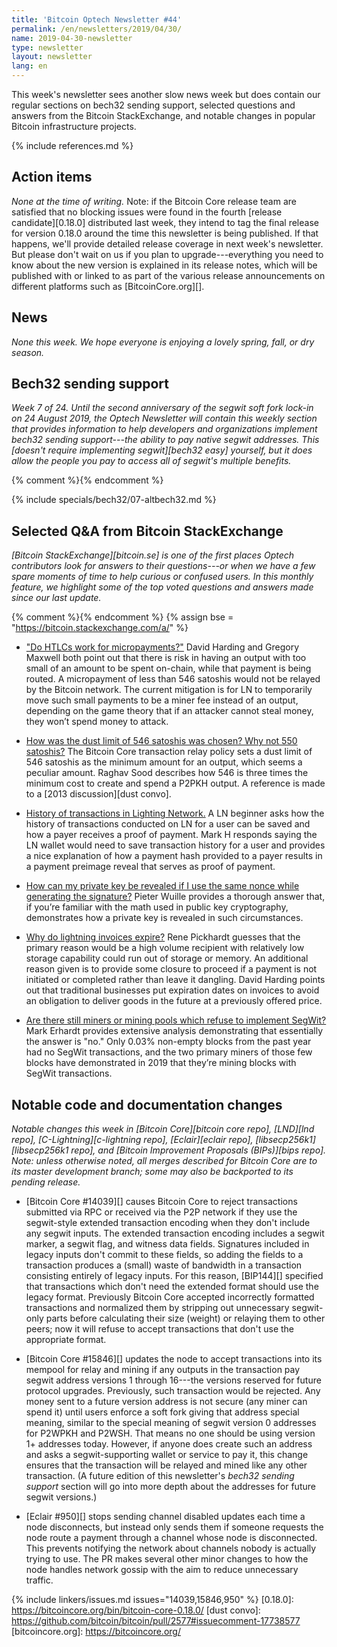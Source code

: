 ```yaml
---
title: 'Bitcoin Optech Newsletter #44'
permalink: /en/newsletters/2019/04/30/
name: 2019-04-30-newsletter
type: newsletter
layout: newsletter
lang: en
---
```

This week's newsletter sees another slow news week but does contain our
regular sections on bech32 sending support, selected questions and
answers from the Bitcoin StackExchange, and notable changes in popular
Bitcoin infrastructure projects.

{% include references.md %}

## Action items

*None at the time of writing.*  Note: if the Bitcoin Core release team
are satisfied that no blocking issues were found in the fourth [release
candidate][0.18.0] distributed last week, they intend to tag the final
release for version 0.18.0 around the time this newsletter is being
published.  If that happens, we'll provide detailed release coverage in
next week's newsletter.  But please don't wait on us if you plan to
upgrade---everything you need to know about the new version is explained
in its release notes, which will be published with or linked to as part
of the various release announcements on different platforms such as
[BitcoinCore.org][].

## News

*None this week.  We hope everyone is enjoying a lovely spring, fall, or
dry season.*

## Bech32 sending support

*Week 7 of 24.  Until the second anniversary of the segwit soft
fork lock-in on 24 August 2019, the Optech Newsletter will contain this
weekly section that provides information to help developers and
organizations implement bech32 sending support---the ability to pay
native segwit addresses.  This [doesn't require implementing
segwit][bech32 easy] yourself, but it does allow the people you pay to
access all of segwit's multiple benefits.*

{% comment %}<!-- weekly reminder for harding: check Bech32 Adoption
wiki page for changes -->{% endcomment %}

{% include specials/bech32/07-altbech32.md %}

## Selected Q&A from Bitcoin StackExchange

*[Bitcoin StackExchange][bitcoin.se] is one of the first places Optech
contributors look for answers to their questions---or when we have a
few spare moments of time to help curious or confused users.  In
this monthly feature, we highlight some of the top voted questions and
answers made since our last update.*

{% comment %}<!-- https://bitcoin.stackexchange.com/search?tab=votes&q=created%3a1m..%20is%3aanswer -->{%
endcomment %}
{% assign bse = "https://bitcoin.stackexchange.com/a/" %}

- ["Do HTLCs work for micropayments?"]({{bse}}85650) David Harding
  and Gregory Maxwell both point out that there is risk in having an output
  with too small of an amount to be spent on-chain, while that payment
  is being routed. A micropayment of less than 546 satoshis would not
  be relayed by the Bitcoin network. The current mitigation is for LN to
  temporarily move such small payments to be a miner fee instead of an
  output, depending on the game theory that if an attacker cannot steal
  money, they won’t spend money to attack.

- [How was the dust limit of 546 satoshis was chosen? Why not 550
  satoshis?]({{bse}}86068) The Bitcoin Core transaction relay policy
  sets a dust limit of 546 satoshis as the minimum amount for an output,
  which seems a peculiar amount. Raghav Sood describes how 546 is three
  times the minimum cost to create and spend a P2PKH output. A reference
  is made to a [2013 discussion][dust convo].

- [History of transactions in Lighting Network.]({{bse}}85901) A LN
  beginner asks how the history of transactions conducted on LN for a
  user can be saved and how a payer receives a proof of payment. Mark H
  responds saying the LN wallet would need to save transaction history
  for a user and provides a nice explanation of how a payment hash
  provided to a payer results in a payment preimage reveal that serves
  as proof of payment.

- [How can my private key be revealed if I use the same nonce while
  generating the signature?]({{bse}}85638) Pieter Wuille provides a
  thorough answer that, if you’re familiar with the math used in
  public key cryptography, demonstrates how a private
  key is revealed in such circumstances.

- [Why do lightning invoices expire?]({{bse}}85981) Rene Pickhardt
  guesses that the primary reason would be a high
  volume recipient with relatively low storage capability could run out
  of storage or memory. An additional reason given is to provide some closure to
  proceed if a payment is not initiated or completed rather than leave
  it dangling. David Harding points out that traditional businesses put
  expiration dates on invoices to avoid an obligation to deliver goods in the
  future at a previously offered price.

- [Are there still miners or mining pools which refuse to implement
  SegWit?]({{bse}}86208) Mark Erhardt provides extensive analysis demonstrating
  that essentially the answer is "no." Only 0.03% non-empty blocks from
  the past year had no SegWit transactions, and the two primary miners of
  those few blocks have demonstrated in 2019 that they’re mining blocks
  with SegWit transactions.

## Notable code and documentation changes

*Notable changes this week in [Bitcoin Core][bitcoin core repo],
[LND][lnd repo], [C-Lightning][c-lightning repo], [Eclair][eclair repo],
[libsecp256k1][libsecp256k1 repo], and [Bitcoin Improvement Proposals
(BIPs)][bips repo].  Note: unless otherwise noted, all merges described
for Bitcoin Core are to its master development branch; some may also be
backported to its pending release.*

- [Bitcoin Core #14039][] causes Bitcoin Core to reject transactions
  submitted via RPC or received via the P2P network
  if they use the segwit-style extended transaction encoding when they
  don't include any segwit inputs.  The extended transaction encoding
  includes a segwit marker, a segwit flag, and witness data fields.
  Signatures included in legacy inputs don't commit to these fields, so
  adding the fields to a transaction produces a (small) waste of
  bandwidth in a transaction consisting entirely of legacy inputs.  For
  this reason, [BIP144][] specified that transactions which don't need
  the extended format should use the legacy format.  Previously Bitcoin Core accepted
  incorrectly formatted transactions and normalized them by stripping out
  unnecessary segwit-only parts before calculating their size (weight) or
  relaying them to other peers; now it will refuse to accept
  transactions that don't use the appropriate format.

- [Bitcoin Core #15846][] updates the node to accept transactions into
  its mempool for relay and mining if any outputs in the transaction pay
  segwit address versions 1 through 16---the versions reserved for
  future protocol upgrades.  Previously, such transaction would be
  rejected.  Any money sent to a future version address is not secure
  (any miner can spend it) until users enforce a soft fork giving that
  address special meaning, similar to the special meaning of segwit
  version 0 addresses for P2WPKH and P2WSH.  That means no one should be
  using version 1+ addresses today.  However, if anyone does create such
  an address and asks a segwit-supporting wallet or service to pay it,
  this change ensures that the transaction will be relayed and mined
  like any other transaction.  (A future edition of
  this newsletter's *bech32 sending support* section will go into more
  depth about the addresses for future segwit versions.)

- [Eclair #950][] stops sending channel disabled updates each time a
  node disconnects, but instead only sends them if someone requests the
  node route a payment through a channel whose node is disconnected.
  This prevents notifying the network about channels nobody is actually
  trying to use.  The PR makes several other minor changes to how the
  node handles network gossip with the aim to reduce unnecessary
  traffic.

{% include linkers/issues.md issues="14039,15846,950" %}
[0.18.0]: https://bitcoincore.org/bin/bitcoin-core-0.18.0/
[dust convo]: https://github.com/bitcoin/bitcoin/pull/2577#issuecomment-17738577
[bitcoincore.org]: https://bitcoincore.org/
